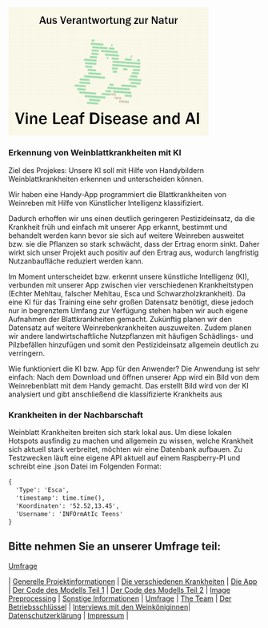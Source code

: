 <img src="./newQualityLogo.png" width="400" height=auto align="middle" alt="Logo des Projektes">

### Erkennung von Weinblattkrankheiten mit KI

Ziel des Projekes: Unsere KI soll mit Hilfe von Handybildern Weinblattkrankheiten erkennen und unterscheiden können.

Wir haben eine Handy-App programmiert die Blattkrankheiten von Weinreben mit Hilfe von Künstlicher Intelligenz klassifiziert.

Dadurch erhoffen wir uns einen deutlich geringeren Pestizideinsatz, da die Krankheit früh und einfach mit unserer App erkannt, bestimmt und behandelt werden kann bevor sie sich auf weitere Weinreben ausweitet bzw. sie die Pflanzen so stark schwächt, dass der Ertrag enorm sinkt. Daher wirkt sich unser Projekt auch positiv auf den Ertrag aus, wodurch langfristig Nutzanbaufläche reduziert werden kann.

Im Moment unterscheidet bzw. erkennt unsere künstliche Intelligenz (KI), verbunden mit unserer App zwischen vier verschiedenen Krankheitstypen (Echter Mehltau, falscher Mehltau, Esca und Schwarzholzkrankheit). Da eine KI für das Training eine sehr großen Datensatz benötigt, diese jedoch nur in begrenztem Umfang zur Verfügung stehen haben wir auch eigene Aufnahmen der Blattkrankheiten gemacht. Zukünftig planen wir den Datensatz auf weitere Weinrebenkrankheiten auszuweiten. Zudem planen wir andere landwirtschaftliche Nutzpflanzen mit häufigen Schädlings- und Pilzbefällen hinzufügen und somit den Pestizideinsatz allgemein deutlich zu verringern.

Wie funktioniert die KI bzw. App für den Anwender? Die Anwendung ist sehr einfach: Nach dem Download und öffnen unserer App wird ein Bild von dem Weinrebenblatt mit dem Handy gemacht. Das erstellt Bild wird von der KI analysiert und gibt anschließend die klassifizierte Krankheits aus


### Krankheiten in der Nachbarschaft 
Weinblatt Krankheiten breiten sich stark lokal aus. Um diese lokalen Hotspots ausfindig zu machen und allgemein zu wissen, welche Krankheit sich aktuell stark verbreitet, möchten wir eine Datenbank aufbauen.
Zu Testzwecken läuft eine eigene API aktuell auf einem Raspberry-PI und schreibt eine .json Datei im Folgenden Format:

```
{
  'Type': 'Esca',
  'timestamp': time.time(),
  'Koordinaten': '52.52,13.45', 
  'Username': 'INFOrmAtIc Teens'
}
```

## Bitte nehmen Sie an unserer Umfrage teil:

[Umfrage](https://survey123.arcgis.com/share/ee39c39ed1c04be8a95455205bf60710) 

| [Generelle Projektinformationen](https://matheli.github.io/VineLeafDiseaseAndAI/) | [Die verschiedenen Krankheiten](https://matheli.github.io/VineLeafDiseaseAndAI/Different-diseases) | [Die App](https://matheli.github.io/VineLeafDiseaseAndAI/App) | [Der Code des Modells Teil 1](https://matheli.github.io/VineLeafDiseaseAndAI/Code) | [Der Code des Modells Teil 2](https://matheli.github.io/VineLeafDiseaseAndAI/Code2) | [Image Preprocessing](https://matheli.github.io/VineLeafDiseaseAndAI/ImagePreprocessing) | [Sonstige Informationen](https://matheli.github.io/VineLeafDiseaseAndAI/Sonstiges) | [Umfrage](https://matheli.github.io/VineLeafDiseaseAndAI/Survey) | [The Team](https://matheli.github.io/VineLeafDiseaseAndAI/Team) | [Der Betriebsschlüssel](https://matheli.github.io/VineLeafDiseaseAndAI/Betriebsschl%C3%BCssel) | [Interviews mit den Weinköniginnen](https://matheli.github.io/VineLeafDiseaseAndAI/Interviews)| [Datenschutzerklärung](https://matheli.github.io/VineLeafDiseaseAndAI/Datenschutzerklärung) | [Impressum](https://matheli.github.io/VineLeafDiseaseAndAI/Impressum) |
